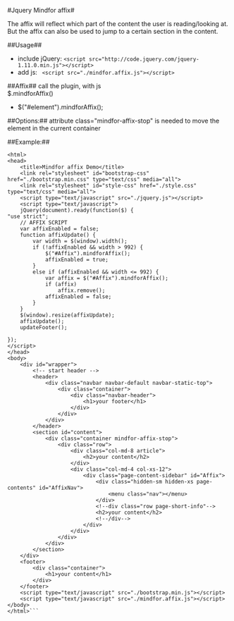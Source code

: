 #Jquery Mindfor affix#

The affix will reflect which part of the content the user is reading/looking at. But the affix can also be used to jump to a certain section in the content.   

##Usage## 
* include jQuery: 
```<script src="http://code.jquery.com/jquery-1.11.0.min.js"></script>```
* add js: 
``` <script src="./mindfor.affix.js"></script>```    

##Affix##
call the plugin, with js  
$.mindforAffix()   
* $("#element").mindforAffix();
                            
##Options:##
attribute class="mindfor-affix-stop" is needed to move the element in the current container

##Example:##

```<!DOCTYPE html>
<html>
<head>
    <title>Mindfor affix Demo</title>
    <link rel="stylesheet" id="bootstrap-css" href="./bootstrap.min.css" type="text/css" media="all">
    <link rel="stylesheet" id="style-css" href="./style.css" type="text/css" media="all">
    <script type="text/javascript" src="./jquery.js"></script>
    <script type="text/javascript">
    jQuery(document).ready(function($) {
"use strict";
	// AFFIX SCRIPT
	var affixEnabled = false;
	function affixUpdate() {
		var width = $(window).width();
		if (!affixEnabled && width > 992) {
			$("#Affix").mindforAffix();
			affixEnabled = true;
		}
		else if (affixEnabled && width <= 992) {
			var affix = $("#Affix").mindforAffix();
			if (affix)
				affix.remove();
			affixEnabled = false;
		}
	}
	$(window).resize(affixUpdate);
	affixUpdate();
	updateFooter();

});
</script>
</head>
<body>
    <div id="wrapper">
        <!-- start header -->
        <header>
            <div class="navbar navbar-default navbar-static-top">
                <div class="container">
                    <div class="navbar-header">
                        <h1>your footer</h1>
                    </div>
                </div>
            </div>
        </header>
        <section id="content">
            <div class="container mindfor-affix-stop">
                <div class="row">
                    <div class="col-md-8 article">
                        <h2>your content</h2>
                    </div>
                    <div class="col-md-4 col-xs-12">
                        <div class="page-content-sidebar" id="Affix">
                            <div class="hidden-sm hidden-xs page-contents" id="AffixNav">
                                <menu class="nav"></menu>
                            </div>
                            <!--div class="row page-short-info"-->
                            <h2>your content</h2>
                            <!--/div-->
                        </div>
                    </div>
                </div>
            </div>
        </section>
    </div>
    <footer>
        <div class="container">
            <h1>your content</h1>
        </div>
    </footer>
    <script type="text/javascript" src="./bootstrap.min.js"></script>
    <script type="text/javascript" src="./mindfor.affix.js"></script>
</body>
</html>```
